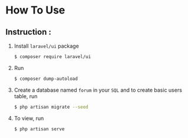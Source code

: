 # How To Use
## Instruction :
1. Install `laravel/ui` package
    ```sh
    $ composer require laravel/ui
    ```
2. Run
    ```sh
    $ composer dump-autoload
    ```
3. Create a database named `forum` in your `SQL` and to create basic users table, run
    ```sh
    $ php artisan migrate --seed
    ``` 
4. To view, run 
    ```sh
    $ php artisan serve
    ``` 
